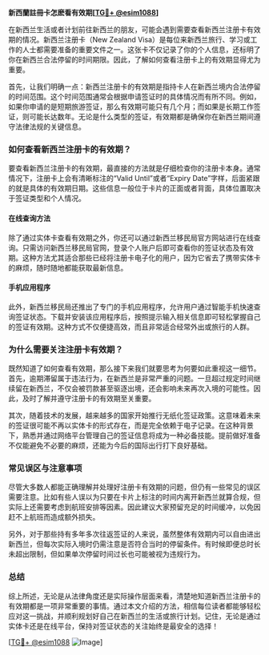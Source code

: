 **新西蘭註冊卡怎麽看有效期[[TG💪+ @esim1088](https://t.me/s/esim1088)]**

在新西兰生活或者计划前往新西兰的朋友，可能会遇到需要查看新西兰注册卡有效期的情况。新西兰注册卡（New Zealand Visa）是每位来新西兰旅行、学习或工作的人士都需要准备的重要文件之一。这张卡不仅记录了你的个人信息，还标明了你在新西兰合法停留的时间期限。因此，了解如何查看注册卡上的有效期显得尤为重要。

首先，让我们明确一点：新西兰注册卡的有效期是指持卡人在新西兰境内合法停留的时间范围。这个时间范围通常会根据申请签证时的具体情况而有所不同。例如，如果你申请的是短期旅游签证，那么有效期可能只有几个月；而如果是长期工作签证，则可能长达数年。无论是什么类型的签证，有效期都是确保你在新西兰期间遵守法律法规的关键信息。

### **如何查看新西兰注册卡的有效期？**

要查看新西兰注册卡的有效期，最直接的方法就是仔细检查你的注册卡本身。通常情况下，注册卡上会有清晰标注的“Valid Until”或者“Expiry Date”字样，后面紧跟的就是具体的有效期日期。这些信息一般位于卡片的正面或者背面，具体位置取决于签证类型和个人情况。

#### **在线查询方法**
除了通过实体卡查看有效期之外，你还可以通过新西兰移民局官方网站进行在线查询。只需访问新西兰移民局官网，登录个人账户后即可查看你的签证状态及有效期。这种方法尤其适合那些已经将注册卡电子化的用户，因为它省去了携带实体卡的麻烦，随时随地都能获取最新信息。

#### **手机应用程序**
此外，新西兰移民局还推出了专门的手机应用程序，允许用户通过智能手机快速查询签证状态。下载并安装该应用程序后，按照提示输入相关信息即可轻松掌握自己的签证有效期。这种方式不仅便捷高效，而且非常适合经常外出或旅行的人群。

### **为什么需要关注注册卡有效期？**

既然知道了如何查看有效期，那么接下来我们就要思考为何要如此重视这一细节。首先，逾期滞留属于违法行为，在新西兰是非常严重的问题。一旦超过规定时间继续留在新西兰，不仅会被罚款甚至驱逐出境，还会影响未来再次入境的可能性。因此，及时了解并遵守注册卡的有效期至关重要。

其次，随着技术的发展，越来越多的国家开始推行无纸化签证政策。这意味着未来的签证很可能不再以实体卡的形式存在，而是完全依赖于电子记录。在这种背景下，熟悉并通过网络平台管理自己的签证信息将成为一种必备技能。提前做好准备不仅能避免不必要的麻烦，还能为今后的国际出行打下良好基础。

### **常见误区与注意事项**

尽管大多数人都能正确理解并处理好注册卡有效期的问题，但仍有一些常见的误区需要注意。比如有些人误以为只要在卡片上标注的时间内离开新西兰就算合规，但实际上还需要考虑到航班安排等因素。因此建议大家预留充足的时间缓冲，以免因赶不上航班而造成额外损失。

另外，对于那些持有多年多次往返签证的人来说，虽然整体有效期内可以自由进出新西兰，但每次实际入境时仍需注意是否符合当时的停留条件。有时候即便总时长未超出限制，但如果单次停留时间过长也可能被视为违规行为。

### **总结**

综上所述，无论是从法律角度还是实际操作层面来看，清楚地知道新西兰注册卡的有效期都是一项非常重要的事情。通过本文介绍的方法，相信每位读者都能够轻松应对这一挑战，并顺利规划好自己在新西兰的生活或旅行计划。记住，无论是通过实体卡还是在线平台，保持对签证状态的关注始终是最安全的选择！

[[TG💪+ @esim1088](https://t.me/s/esim1088) ![Image](https://i.postimg.cc/4NQfJmqS/Snipaste-2025-05-13-00-14-12.png)]